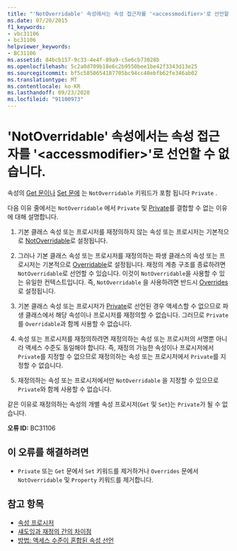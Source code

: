```yaml
---
title: "'NotOverridable' 속성에서는 속성 접근자를 '<accessmodifier>'로 선언할 수 없습니다."
ms.date: 07/20/2015
f1_keywords:
- vbc31106
- bc31106
helpviewer_keywords:
- BC31106
ms.assetid: 84bcb157-9c33-4e4f-89a9-c5e6cb73028b
ms.openlocfilehash: 5c2a0d709b18e6c2b9550bee1be42f3343d13e25
ms.sourcegitcommit: bf5c5850654187705bc94cc40ebfb62fe346ab02
ms.translationtype: MT
ms.contentlocale: ko-KR
ms.lasthandoff: 09/23/2020
ms.locfileid: "91100973"
---
```

# <a name="property-accessors-cannot-be-declared-accessmodifier-in-a-notoverridable-property"></a>'NotOverridable' 속성에서는 속성 접근자를 '\<accessmodifier>'로 선언할 수 없습니다.

속성의 [Get 문이나](../language-reference/statements/get-statement.md) [Set 문에](../language-reference/statements/set-statement.md) 는 `NotOverridable` 키워드가 포함 됩니다 `Private` .  
  
 다음 이유 줄에서는 `NotOverridable` 에서 `Private` 및 [Private](../language-reference/statements/property-statement.md)를 결합할 수 없는 이유에 대해 설명합니다.  
  
1. 기본 클래스 속성 또는 프로시저를 재정의하지 않는 속성 또는 프로시저는 기본적으로 [NotOverridable](../language-reference/modifiers/notoverridable.md)로 설정됩니다.  
  
2. 그러나 기본 클래스 속성 또는 프로시저를 재정의하는 파생 클래스의 속성 또는 프로시저는 기본적으로 [Overridable](../language-reference/modifiers/overridable.md)로 설정됩니다. 재정의 계층 구조를 종료하려면 `NotOverridable`로 선언할 수 있습니다. 이것이 `NotOverridable`을 사용할 수 있는 유일한 컨텍스트입니다. 즉, `NotOverridable` 을 사용하려면 반드시 [Overrides](../language-reference/modifiers/overrides.md)로 설정됩니다.  
  
3. 기본 클래스 속성 또는 프로시저가 [Private](../language-reference/modifiers/private.md)로 선언된 경우 액세스할 수 없으므로 파생 클래스에서 해당 속성이나 프로시저를 재정의할 수 없습니다. 그러므로 `Private` 를 `Overridable`과 함께 사용할 수 없습니다.  
  
4. 속성 또는 프로시저를 재정의하려면 재정의하는 속성 또는 프로시저의 서명뿐 아니라 액세스 수준도 동일해야 합니다. 즉, 재정의 가능한 속성이나 프로시저에서 `Private`를 지정할 수 없으므로 재정의하는 속성 또는 프로시저에서 `Private`를 지정할 수 없습니다.  
  
5. 재정의하는 속성 또는 프로시저에서만 `NotOverridable` 을 지정할 수 있으므로 `Private`와 함께 사용할 수 없습니다.  
  
 같은 이유로 재정의하는 속성의 개별 속성 프로시저(`Get` 및 `Set`)는 `Private`가 될 수 없습니다.  
  
 **오류 ID:** BC31106  
  
## <a name="to-correct-this-error"></a>이 오류를 해결하려면  
  
- `Private` 또는 `Get` 문에서 `Set` 키워드를 제거하거나 `Overrides` 문에서 `NotOverridable` 및 `Property` 키워드를 제거합니다.  
  
## <a name="see-also"></a>참고 항목

- [속성 프로시저](../programming-guide/language-features/procedures/property-procedures.md)
- [섀도잉과 재정의 간의 차이점](../programming-guide/language-features/declared-elements/differences-between-shadowing-and-overriding.md)
- [방법: 액세스 수준이 혼합된 속성 선언](../programming-guide/language-features/procedures/how-to-declare-a-property-with-mixed-access-levels.md)

